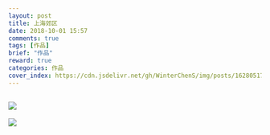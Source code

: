 ```yaml
---
layout: post
title: 上海郊区
date: 2018-10-01 15:57
comments: true
tags: [作品]
brief: "作品"
reward: true
categories: 作品
cover_index: https://cdn.jsdelivr.net/gh/WinterChenS/img/posts/1628051707101686.jpg
---
```


![](https://cdn.jsdelivr.net/gh/WinterChenS/img/posts/1628051707863709.jpg)
---

![](https://cdn.jsdelivr.net/gh/WinterChenS/img/posts/1628051708648955.jpg)